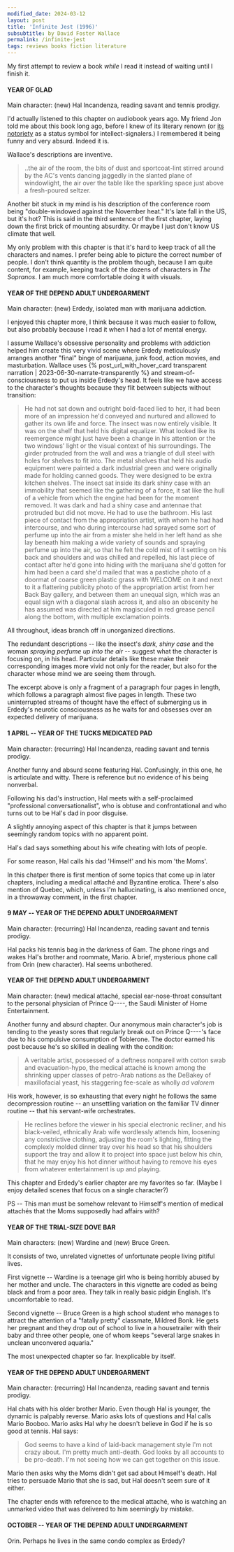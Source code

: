 ```yaml
---
modified_date: 2024-03-12
layout: post
title: 'Infinite Jest (1996)'
subsubtitle: by David Foster Wallace
permalink: /infinite-jest
tags: reviews books fiction literature
---
```


My first attempt to review a book _while_ I read it instead of waiting until I finish it.
<!--more-->

#### YEAR OF GLAD

Main character: (new) Hal Incandenza, reading savant and tennis prodigy.

I'd actually listened to this chapter on audiobook years ago.
My friend Jon told me about this book long ago, before I knew of its literary renown (or [its notoriety](https://www.newyorker.com/magazine/2018/11/05/how-to-read-infinite-jest) as a status symbol for intellect-signalers.)
I remembered it being funny and very absurd.
Indeed it is.

Wallace's descriptions are inventive.
> ..the air of the room, the bits of dust and sportcoat-lint stirred around by the AC's vents dancing jaggedly in the slanted plane of windowlight, the air over the table like the sparkling space just above a fresh-poured seltzer.

Another bit stuck in my mind is his description of the conference room being "double-windowed against the November heat."
It's late fall in the US, but it's hot?
This is said in the third sentence of the first chapter, laying down the first brick of mounting absurdity.
Or maybe I just don't know US climate that well.

My only problem with this chapter is that it's hard to keep track of all the characters and names.
I prefer being able to picture the correct number of people.
I don't think quantity is the problem though, because I am quite content, for example, keeping track of the dozens of characters in _The Sopranos_.
I am much more comfortable doing it with visuals.

#### YEAR OF THE DEPEND ADULT UNDERGARMENT

Main character: (new) Erdedy, isolated man with marijuana addiction.

I enjoyed this chapter more, I think because it was much easier to follow, but also probably because I read it when I had a lot of mental energy.

I assume Wallace's obsessive personality and problems with addiction helped him create this very vivid scene where Erdedy meticulously arranges another "final" binge of marijuana, junk food, action movies, and masturbation.
Wallace uses {% post_url_with_hover_card transparent narration | 2023-06-30-narrate-transparently %} and stream-of-consciousness to put us inside Erdedy's head.
It feels like we have access to the character's thoughts because they flit between subjects without transition:
> He had not sat down and outright bold-faced lied to her, it had been more of an impression he'd conveyed and nurtured and allowed to gather its own life and force. The insect was now entirely visible. It was on the shelf that held his digital equalizer. What looked like its reemergence might just have been a change in his attention or the two windows' light or the visual context of his surroundings. The girder protruded from the wall and was a triangle of dull steel with holes for shelves to fit into. The metal shelves that held his audio equipment were painted a dark industrial green and were originally made for holding canned goods. They were designed to be extra kitchen shelves. The insect sat inside its dark shiny case with an immobility that seemed like the gathering of a force, it sat like the hull of a vehicle from which the engine had been for the moment removed. It was dark and had a shiny case and antennae that protruded but did not move. He had to use the bathroom. His last piece of contact from the appropriation artist, with whom he had had intercourse, and who during intercourse had sprayed some sort of perfume up into the air from a mister she held in her left hand as she lay beneath him making a wide variety of sounds and spraying perfume up into the air, so that he felt the cold mist of it settling on his back and shoulders and was chilled and repelled, his last piece of contact after he'd gone into hiding with the marijuana she'd gotten for him had been a card she'd mailed that was a pastiche photo of a doormat of coarse green plastic grass with WELCOME on it and next to it a flattering publicity photo of the appropriation artist from her Back Bay gallery, and between them an unequal sign, which was an equal sign with a diagonal slash across it, and also an obscenity he has assumed was directed at him magisculed in red grease pencil along the bottom, with multiple exclamation points.

All throughout, ideas branch off in unorganized directions.

The redundant descriptions -- like the insect's _dark, shiny case_ and the woman _spraying perfume up into the air_ -- suggest what the character is focusing on, in his head.
Particular details like these make their corresponding images more vivid not only for the reader, but also for the character whose mind we are seeing them through.

The excerpt above is only a fragment of a paragraph four pages in length, which follows a paragraph almost five pages in length.
These two uninterrupted streams of thought have the effect of submerging us in Erdedy's neurotic consciousness as he waits for and obsesses over an expected delivery of marijuana.

#### 1 APRIL -- YEAR OF THE TUCKS MEDICATED PAD

Main character: (recurring) Hal Incandenza, reading savant and tennis prodigy.

Another funny and absurd scene featuring Hal.
Confusingly, in this one, he is articulate and witty.
There is reference but no evidence of his being nonverbal.

Following his dad's instruction, Hal meets with a self-proclaimed "professional conversationalist", who is obtuse and confrontational and who turns out to be Hal's dad in poor disguise.

A slightly annoying aspect of this chapter is that it jumps between seemingly random topics with no apparent point.

Hal's dad says something about his wife cheating with lots of people.

For some reason, Hal calls his dad 'Himself' and his mom 'the Moms'.

In this chatper there is first mention of some topics that come up in later chapters, including a medical attaché and Byzantine erotica.
There's also mention of Quebec, which, unless I'm hallucinating, is also mentioned once, in a throwaway comment, in the first chapter.

#### 9 MAY -- YEAR OF THE DEPEND ADULT UNDERGARMENT

Main character: (recurring) Hal Incandenza, reading savant and tennis prodigy.

Hal packs his tennis bag in the darkness of 6am.
The phone rings and wakes Hal's brother and roommate, Mario.
A brief, mysterious phone call from Orin (new character).
Hal seems unbothered.

#### YEAR OF THE DEPEND ADULT UNDERGARMENT

Main character: (new) medical attaché, special ear-nose-throat consultant to the personal physician of Prince Q----, the Saudi Minister of Home Entertainment.

Another funny and absurd chapter.
Our anonymous main character's job is tending to the yeasty sores that regularly break out on Prince Q----'s face due to his compulsive consumption of Toblerone.
The doctor earned his post because he's so skilled in dealing with the condition:
> A veritable artist, possessed of a deftness nonpareil with cotton swab and evacuation-hypo, the medical attaché is known among the shrinking upper classes of petro-Arab nations as the DeBakey of maxillofacial yeast, his staggering fee-scale as wholly _ad valorem_

His work, however, is so exhausting that every night he follows the same decompression routine -- an unsettling variation on the familiar TV dinner routine -- that his servant-wife orchestrates.
> He reclines before the viewer in his special electronic recliner, and his black-veiled, ethnically Arab wife wordlessly attends him, loosening any constrictive clothing, adjusting the room's lighting, fitting the complexly molded dinner tray over his head so that his shoulders support the tray and allow it to project into space just below his chin, that he may enjoy his hot dinner without having to remove his eyes from whatever entertainment is up and playing.

This chapter and Erdedy's earlier chapter are my favorites so far.
(Maybe I enjoy detailed scenes that focus on a single character?)

PS -- This man must be somehow relevant to Himself's mention of medical attachés that the Moms supposedly had affairs with?

#### YEAR OF THE TRIAL-SIZE DOVE BAR

Main characters: (new) Wardine and (new) Bruce Green.

It consists of two, unrelated vignettes of unfortunate people living pitiful lives.

First vignette --
Wardine is a teenage girl who is being horribly abused by her mother and uncle.
The characters in this vignette are coded as being black and from a poor area.
They talk in really basic pidgin English.
It's uncomfortable to read.

Second vignette --
Bruce Green is a high school student who manages to attract the attention of a "fatally pretty" classmate, Mildred Bonk.
He gets her pregnant and they drop out of school to live in a housetrailer with their baby and three other people, one of whom keeps "several large snakes in unclean unconvered aquaria."

The most unexpected chapter so far.
Inexplicable by itself.

#### YEAR OF THE DEPEND ADULT UNDERGARMENT

Main character: (recurring) Hal Incandenza, reading savant and tennis prodigy.

Hal chats with his older brother Mario.
Even though Hal is younger, the dynamic is palpably reverse.
Mario asks lots of questions and Hal calls Mario Booboo.
Mario asks Hal why he doesn't believe in God if he is so good at tennis.
Hal says:
> God seems to have a kind of laid-back management style I'm not crazy about. I'm pretty much anti-death. God looks by all accounts to be pro-death. I'm not seeing how we can get together on this issue.

Mario then asks why the Moms didn't get sad about Himself's death.
Hal tries to persuade Mario that she is sad, but Hal doesn't seem sure of it either.

The chapter ends with reference to the medical attaché, who is watching an unmarked video that was delivered to him seemingly by mistake.

#### OCTOBER -- YEAR OF THE DEPEND ADULT UNDERGARMENT

Orin.
Perhaps he lives in the same condo complex as Erdedy?